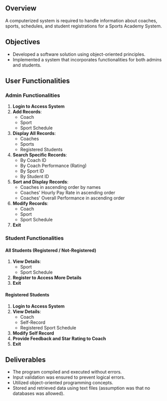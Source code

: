 ## Overview
A computerized system is required to handle information about coaches, sports, schedules, and student registrations for a Sports Academy System.

## Objectives
- Developed a software solution using object-oriented principles.
- Implemented a system that incorporates functionalities for both admins and students.

## User Functionalities

### Admin Functionalities
1. **Login to Access System**
2. **Add Records**:
   - Coach
   - Sport
   - Sport Schedule
3. **Display All Records**:
   - Coaches
   - Sports
   - Registered Students
4. **Search Specific Records**:
   - By Coach ID
   - By Coach Performance (Rating)
   - By Sport ID
   - By Student ID
5. **Sort and Display Records**:
   - Coaches in ascending order by names
   - Coaches' Hourly Pay Rate in ascending order
   - Coaches' Overall Performance in ascending order
6. **Modify Records**:
   - Coach
   - Sport
   - Sport Schedule
7. **Exit**

### Student Functionalities

#### All Students (Registered / Not-Registered)
1. **View Details**:
   - Sport
   - Sport Schedule
2. **Register to Access More Details**
3. **Exit**

#### Registered Students
1. **Login to Access System**
2. **View Details**:
   - Coach
   - Self-Record
   - Registered Sport Schedule
3. **Modify Self Record**
4. **Provide Feedback and Star Rating to Coach**
5. **Exit**

## Deliverables
- The program compiled and executed without errors.
- Input validation was ensured to prevent logical errors.
- Utilized object-oriented programming concepts.
- Stored and retrieved data using text files (assumption was that no databases was allowed).

